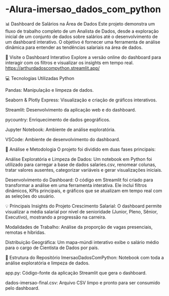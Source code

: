 # -Alura-imersao_dados_com_python

📊 Dashboard de Salários na Área de Dados
Este projeto demonstra um fluxo de trabalho completo de um Analista de Dados, desde a exploração inicial de um conjunto de dados sobre salários até o desenvolvimento de um dashboard interativo. O objetivo é fornecer uma ferramenta de análise dinâmica para entender as tendências salariais na área de dados.

🚀 Visite o Dashboard Interativo
Explore a versão online do dashboard para interagir com os filtros e visualizar os insights em tempo real.
https://arthurdadoscompython.streamlit.app/

💻 Tecnologias Utilizadas
Python

Pandas: Manipulação e limpeza de dados.

Seaborn & Plotly Express: Visualização e criação de gráficos interativos.

Streamlit: Desenvolvimento da aplicação web e do dashboard.

pycountry: Enriquecimento de dados geográficos.

Jupyter Notebook: Ambiente de análise exploratória.

VSCode: Ambiente de desenvolvimento do dashboard.

📖 Análise e Metodologia
O projeto foi dividido em duas fases principais:

Análise Exploratória e Limpeza de Dados: Um notebook em Python foi utilizado para carregar a base de dados salaries.csv, renomear colunas, tratar valores ausentes, categorizar variáveis e gerar visualizações iniciais.

Desenvolvimento do Dashboard: O código em Streamlit foi criado para transformar a análise em uma ferramenta interativa. Ele inclui filtros dinâmicos, KPIs principais, e gráficos que se atualizam em tempo real com as seleções do usuário.

💡 Principais Insights do Projeto
Crescimento Salarial: O dashboard permite visualizar a média salarial por nível de senioridade (Junior, Pleno, Sênior, Executivo), mostrando a progressão na carreira.

Modalidades de Trabalho: Análise da proporção de vagas presenciais, remotas e híbridas.

Distribuição Geográfica: Um mapa-múndi interativo exibe o salário médio para o cargo de Cientista de Dados por país.

📂 Estrutura do Repositório
ImersaoDadosComPython: Notebook com toda a análise exploratória e limpeza de dados.

app.py: Código-fonte da aplicação Streamlit que gera o dashboard.

dados-imersao-final.csv: Arquivo CSV limpo e pronto para ser consumido pelo dashboard.
